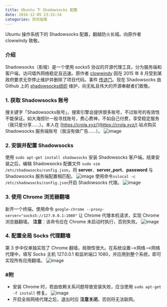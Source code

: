 ```yaml
---
title: Ubuntu 下 Shadowsocks 配置
date: 2016-12-05 23:15:14
categories: 防坑指南
---
```

Ubuntu 操作系统下的 Shadowsocks 配置，翻越防火长城。向原作者 clowwindy 致敬。<!-- more -->

### 介绍
Shadowsocks（影梭）是一个使用 socks5 协议的开源代理工具，分为服务端和客户端，访问墙外网络稳定且迅速。原作者 [clowwindy](https://github.com/clowwindy) 因在 2015 年 8 月受到某政府要求无奈停止维护并删除了项目代码。事件 [传送门](https://web.archive.org/web/20150822042959/https://github.com/shadowsocks/shadowsocks-iOS/issues/124#issuecomment-133630294)。现在 Shadowsocks 由 Github 上的 [shadowsocks组织](https://github.com/shadowsocks) 维护，向无私且伟大的开源奉献者们致敬。

### 1. 获取 Shadowsocks 账号
搜关键字「Shadowsocks账号」，搜索引擎会提供很多账号，不过账号的有效性不能保证。如大海捞针一般寻找账号，费心费神，不如自己付费，享受稳定服务（我只是分享......）。本人在 [https://crola.xyz/](https://crola.xyz/) 站点购买 Shadowsocks 服务端账号（我没有做广告......）。
![image](http://ogvr8n3tg.bkt.clouddn.com/Ubuntu%E7%8E%AF%E5%A2%83%E4%B8%8BShadowsocks%E9%85%8D%E7%BD%AE/1.png)

### 2. 安装并配置 Shadowsocks
使用 `sudo apt-get install shadowsocks` 安装 Shadowsocks 客户端。结束安装之后，编辑 Shadowsocks 配置文件 `sudo vim /etc/shadowsocks/config.json`，将 **server**、**server_port**、**password** 与 Shadowsocks 服务端配置相匹配。
![image](http://ogvr8n3tg.bkt.clouddn.com/Ubuntu%E7%8E%AF%E5%A2%83%E4%B8%8BShadowsocks%E9%85%8D%E7%BD%AE/2.png)
使用命令`sslocal -c /etc/shadowsocks/config.json`开启 Shadowsocks 代理。
![image](http://ogvr8n3tg.bkt.clouddn.com/Ubuntu%E7%8E%AF%E5%A2%83%E4%B8%8BShadowsocks%E9%85%8D%E7%BD%AE/3.png)

### 3. 使用 Chrome 浏览器翻墙
新开一个终端，使用命令 `google-chrome --proxy-server="socks5://127.0.0.1:1080"` 让 Chrome 代理本机请求，实现 Chrome 浏览器翻墙。
**注意**：该命令应在 Chrome 未启动时执行，否则失败。
![image](http://ogvr8n3tg.bkt.clouddn.com/Ubuntu%E7%8E%AF%E5%A2%83%E4%B8%8BShadowsocks%E9%85%8D%E7%BD%AE/4.png)

### 4. 配置全局 Socks 代理翻墙
第 3 步中仅单独实现了 Chrome 翻墙，局限性很大。在系统设置-->网络-->网络代理中，填写 Socks 主机 127.0.0.1 和监听端口 1080，并应用到整个系统，即可实现所有应用翻墙。
![image](http://ogvr8n3tg.bkt.clouddn.com/Ubuntu%E7%8E%AF%E5%A2%83%E4%B8%8BShadowsocks%E9%85%8D%E7%BD%AE/5.png)

### #附
* 安装 Chrome 时，若由依赖关系问题导致安装失败，应当使用 `sudo apt-get -f install` 修复。
![image](http://ogvr8n3tg.bkt.clouddn.com/Ubuntu%E7%8E%AF%E5%A2%83%E4%B8%8BShadowsocks%E9%85%8D%E7%BD%AE/6.png)
* 开启全局网络代理之后，退出时应 **注意关闭**，否则将无法联网。

